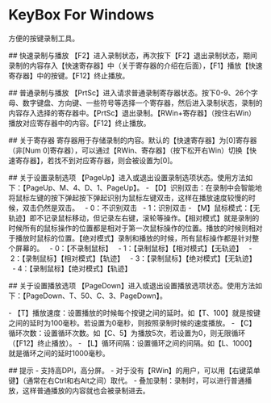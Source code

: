 
# KeyBox For Windows
方便的按键录制工具。

## 快速录制与播放
【F2】进入录制状态，再次按下【F2】退出录制状态，期间录制的内容存入【快速寄存器】中（关于寄存器的介绍在后面），【F1】播放【快速寄存器】中的按键。【F12】终止播放。

## 普通录制与播放
【PrtSc】进入请求普通录制寄存器状态。按下0-9、26个字母、数字键盘、方向键、一些符号等选择一个寄存器，然后进入录制状态，录制的内容存入选择的寄存器中。【PrtSc】退出录制。【RWin+寄存器】（按住右Win）播放对应寄存器中的内容。【F12】终止播放。

## 关于寄存器
寄存器用于存储录制的内容。默认的【快速寄存器】为[0]寄存器（非[Num 0]寄存器），可以通过【RWin、寄存器】（按下松开右Win）切换【快速寄存器】，若找不到对应寄存器，则会被设置为[0]。

## 关于设置录制选项
【PageUp】进入或退出设置录制选项状态。使用方法如下：【PageUp、M、4、D、1、PageUp】。
- 【D】识别双击：在录制中会智能地将鼠标左键的按下弹起按下弹起识别为鼠标左键双击，这样在播放速度较慢的时候，双击仍然是双击。
  - 0：不识别双击
  - 1：识别双击
- 【M】鼠标模式：【无轨迹】即不记录鼠标移动，但记录左右键，滚轮等操作。【相对模式】就是录制的时候所有的鼠标操作的位置都是相对于第一次鼠标操作的位置。播放的时候则相对于播放时鼠标的位置。【绝对模式】录制和播放的时候，所有鼠标操作都是针对整个屏幕的。
  - 0：【不录制鼠标】
  - 1：【录制鼠标】【相对模式】【无轨迹】
  - 2：【录制鼠标】【相对模式】【轨迹】
  - 3：【录制鼠标】【绝对模式】【无轨迹】
  - 4：【录制鼠标】【绝对模式】【轨迹】

## 关于设置播放选项
【PageDown】进入或退出设置播放选项状态。使用方法如下：【PageDown、T、50、C、3、PageDown】。

- 【T】播放速度：设置播放的时候每个按键之间的延时。如【T、100】就是按键之间的延时为100毫秒。若设置为0毫秒，则按照录制时候的速度播放。
- 【C】循环次数：设置循环次数。如【C、5】为播放5次，若设置为0，则无限循环（【F12】终止播放）。
- 【L】循环间隔：设置循环之间的间隔。如【L、1000】就是循环之间的延时1000毫秒。

## 提示
- 支持高DPI，高分屏。
- 对于没有【RWin】的用户，可以用【右键菜单键】（通常在右Ctrl和右Alt之间）取代。
- 叠加录制：录制时，可以进行普通播放，这样普通播放的内容就也会被录制进去。


